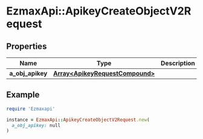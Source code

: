 # EzmaxApi::ApikeyCreateObjectV2Request

## Properties

| Name | Type | Description | Notes |
| ---- | ---- | ----------- | ----- |
| **a_obj_apikey** | [**Array&lt;ApikeyRequestCompound&gt;**](ApikeyRequest.md) |  |  |

## Example

```ruby
require 'Ezmaxapi'

instance = EzmaxApi::ApikeyCreateObjectV2Request.new(
  a_obj_apikey: null
)
```

